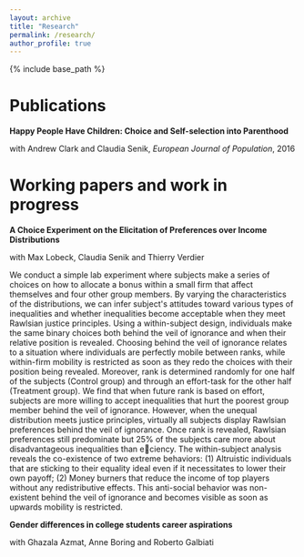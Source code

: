 ```yaml
---
layout: archive
title: "Research"
permalink: /research/
author_profile: true
---
```


{% include base_path %}

# Publications
<b>Happy People Have Children: Choice and Self-selection into Parenthood</b> 

with Andrew Clark and Claudia Senik, <i>European Journal of Population</i>, 2016

# Working papers and work in progress
<b>A Choice Experiment on the Elicitation of Preferences over Income Distributions</b> 

with Max Lobeck, Claudia Senik and Thierry Verdier

We conduct a simple lab experiment where subjects make a series of choices on how to allocate a
bonus within a small firm that affect themselves and four other group members. By varying the characteristics of the distributions, we can infer subject's attitudes toward various types of inequalities and whether inequalities become acceptable when they meet Rawlsian justice principles. Using a within-subject design, individuals make the same binary choices both behind the veil of ignorance and when their relative position is revealed. Choosing behind the veil of ignorance relates to a situation where individuals are perfectly mobile between ranks, while within-firm mobility is restricted as soon as they redo the choices with their position being revealed. Moreover, rank is determined randomly for one half of the subjects (Control group) and through an effort-task for the other half (Treatment group). We find that when future rank is based on effort, subjects are more willing to accept inequalities that hurt the poorest group member behind the veil of ignorance. However, when the unequal distribution meets justice principles, virtually all subjects display Rawlsian preferences behind the veil of ignorance. Once rank is revealed, Rawlsian preferences still predominate but 25% of the subjects care more about disadvantageous inequalities than eciency. The within-subject analysis reveals the co-existence of two extreme behaviors: (1) Altruistic individuals that are sticking to their equality ideal even if it necessitates to lower their own payoff; (2) Money burners that reduce the income of top players without any redistributive effects. This anti-social behavior was non-existent behind the veil of ignorance and becomes visible as soon as upwards mobility is restricted.


<b>Gender differences in college students career aspirations</b> 

with Ghazala Azmat, Anne Boring and Roberto Galbiati
